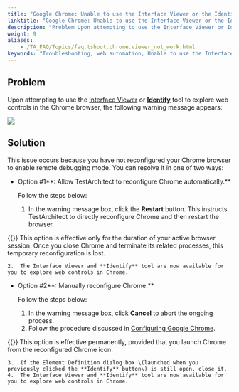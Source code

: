 ```yaml
--- 
title: "Google Chrome: Unable to use the Interface Viewer or the Identify features"
linktitle: "Google Chrome: Unable to use the Interface Viewer or the Identify features"
description: "Problem Upon attempting to use the Interface Viewer or Identify tool to explore web controls in the Chrome browser, the following warning message appears: Solution This issue occurs because you have ..."
weight: 9
aliases: 
    - /TA_FAQ/Topics/faq.tshoot.chrome.viewer_not_work.html
keywords: "Troubleshooting, web automation, Unable to use the Interface Viewer/Identify, Chrome, troubleshooting"
---
```


## Problem

Upon attempting to use the [Interface Viewer](/TA_Help/Topics/Interface_def_Viewer.html) or [**Identify**](/TA_Help/Topics/Interface_def_Viewer_identify.html) tool to explore web controls in the Chrome browser, the following warning message appears:

![](/images/TA_FAQ/Images/improper_chrome_configurations_viewer.png)

## Solution

This issue occurs because you have not reconfigured your Chrome browser to enable remote debugging mode. You can resolve it in one of two ways:

-   Option \#1**: Allow TestArchitect to reconfigure Chrome automatically.**

    Follow the steps below:

    1.  In the warning message box, click the **Restart** button. This instructs TestArchitect to directly reconfigure Chrome and then restart the browser.

{{<note>}} This option is effective only for the duration of your active browser session. Once you close Chrome and terminate its related processes, this temporary reconfiguration is lost.

    2.  The Interface Viewer and **Identify** tool are now available for you to explore web controls in Chrome.
-   Option \#2**: Manually reconfigure Chrome.**

    Follow the steps below:

    1.  In the warning message box, click **Cancel** to abort the ongoing process.
    2.  Follow the procedure discussed in [Configuring Google Chrome](/TA_Automation/Topics/aut_setting_switches_GC.html).

{{<note>}} This option is effective permanently, provided that you launch Chrome from the reconfigured Chrome icon.

    3.  If the Element Definition dialog box \(launched when you previously clicked the **Identify** button\) is still open, close it.
    4.  The Interface Viewer and **Identify** tool are now available for you to explore web controls in Chrome.


